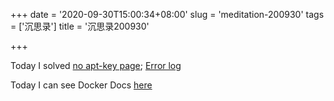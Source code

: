 +++
date = '2020-09-30T15:00:34+08:00'
slug = 'meditation-200930'
tags = ['沉思录']
title = '沉思录200930'

+++

Today I solved [no apt-key page](https://gaotianhe.github.io/linux-command/c/apt-key.html); [Error log](https://github.com/Gaotianhe/linux-command/runs/1183286396?check_suite_focus=true#step:6:12)

Today I can see Docker Docs [here](https://gaotianhe.github.io/docker-docs/)
